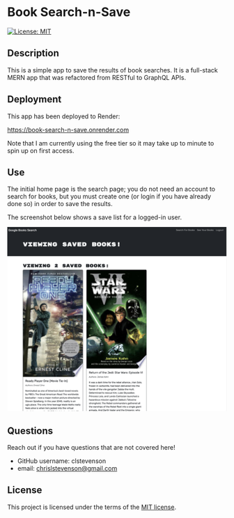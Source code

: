 # Book Search-n-Save

[![License: MIT](https://img.shields.io/badge/License-MIT-yellow.svg)](https://opensource.org/licenses/MIT)

## Description
This is a simple app to save the results of book searches. It is a full-stack MERN app that was refactored from RESTful to GraphQL APIs.

## Deployment
This app has been deployed to Render:

<https://book-search-n-save.onrender.com>

Note that I am currently using the free tier so it may take up to minute to spin up on first access.

## Use
The initial home page is the search page; you do not need an account to search for books, but you must create one (or login if you have already done so) in order to save the results.

The screenshot below shows a save list for a logged-in user.

![saved book list](./search-n-save_screenshot.png)

## Questions
Reach out if you have questions that are not covered here!

- GitHub username: clstevenson
- email: chrislstevenson@gmail.com

## License
This project is licensed under the terms of the [MIT license](https://opensource.org/licenses/MIT).
